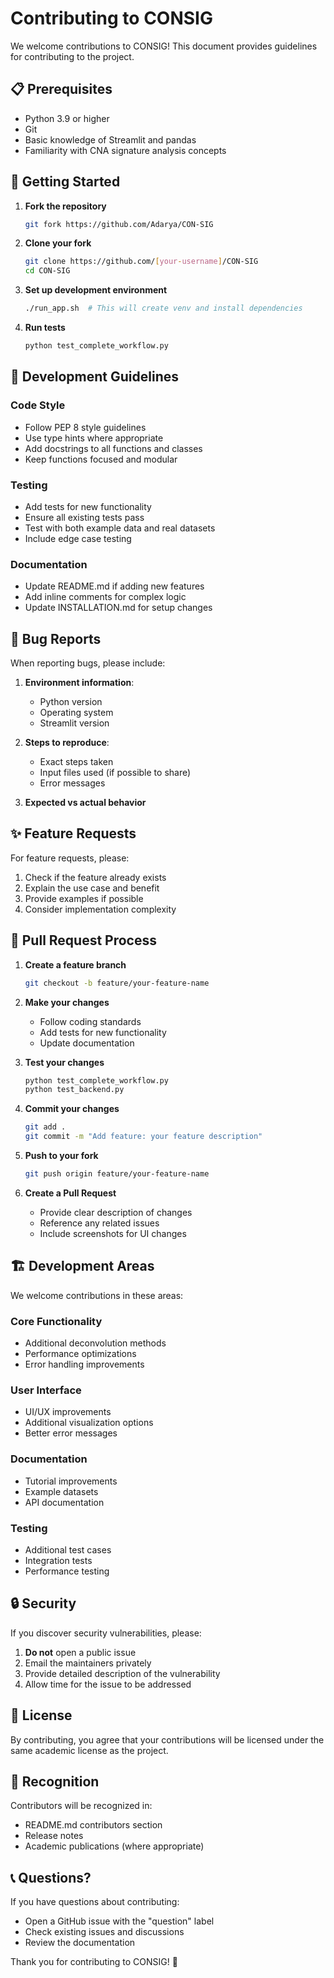 # Contributing to CONSIG

We welcome contributions to CONSIG! This document provides guidelines for contributing to the project.

## 📋 Prerequisites

- Python 3.9 or higher
- Git
- Basic knowledge of Streamlit and pandas
- Familiarity with CNA signature analysis concepts

## 🚀 Getting Started

1. **Fork the repository**
   ```bash
   git fork https://github.com/Adarya/CON-SIG
   ```

2. **Clone your fork**
   ```bash
   git clone https://github.com/[your-username]/CON-SIG
   cd CON-SIG
   ```

3. **Set up development environment**
   ```bash
   ./run_app.sh  # This will create venv and install dependencies
   ```

4. **Run tests**
   ```bash
   python test_complete_workflow.py
   ```

## 🔧 Development Guidelines

### Code Style
- Follow PEP 8 style guidelines
- Use type hints where appropriate
- Add docstrings to all functions and classes
- Keep functions focused and modular

### Testing
- Add tests for new functionality
- Ensure all existing tests pass
- Test with both example data and real datasets
- Include edge case testing

### Documentation
- Update README.md if adding new features
- Add inline comments for complex logic
- Update INSTALLATION.md for setup changes

## 🐛 Bug Reports

When reporting bugs, please include:

1. **Environment information**:
   - Python version
   - Operating system
   - Streamlit version

2. **Steps to reproduce**:
   - Exact steps taken
   - Input files used (if possible to share)
   - Error messages

3. **Expected vs actual behavior**

## ✨ Feature Requests

For feature requests, please:

1. Check if the feature already exists
2. Explain the use case and benefit
3. Provide examples if possible
4. Consider implementation complexity

## 📝 Pull Request Process

1. **Create a feature branch**
   ```bash
   git checkout -b feature/your-feature-name
   ```

2. **Make your changes**
   - Follow coding standards
   - Add tests for new functionality
   - Update documentation

3. **Test your changes**
   ```bash
   python test_complete_workflow.py
   python test_backend.py
   ```

4. **Commit your changes**
   ```bash
   git add .
   git commit -m "Add feature: your feature description"
   ```

5. **Push to your fork**
   ```bash
   git push origin feature/your-feature-name
   ```

6. **Create a Pull Request**
   - Provide clear description of changes
   - Reference any related issues
   - Include screenshots for UI changes

## 🏗️ Development Areas

We welcome contributions in these areas:

### Core Functionality
- Additional deconvolution methods
- Performance optimizations
- Error handling improvements

### User Interface
- UI/UX improvements
- Additional visualization options
- Better error messages

### Documentation
- Tutorial improvements
- Example datasets
- API documentation

### Testing
- Additional test cases
- Integration tests
- Performance testing

## 🔒 Security

If you discover security vulnerabilities, please:

1. **Do not** open a public issue
2. Email the maintainers privately
3. Provide detailed description of the vulnerability
4. Allow time for the issue to be addressed

## 📄 License

By contributing, you agree that your contributions will be licensed under the same academic license as the project.

## 🙏 Recognition

Contributors will be recognized in:
- README.md contributors section
- Release notes
- Academic publications (where appropriate)

## 📞 Questions?

If you have questions about contributing:

- Open a GitHub issue with the "question" label
- Check existing issues and discussions
- Review the documentation

Thank you for contributing to CONSIG! 🧬